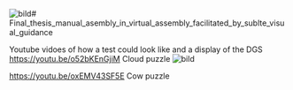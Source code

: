![bild](https://github.com/Nilswik/Final_thesis_manual_asembly_in_virtual_assembly_facilitated_by_sublte_visual_guidance/assets/85519087/54067351-c0f0-4825-8729-1fb15f1a4358)# Final_thesis_manual_asembly_in_virtual_assembly_facilitated_by_sublte_visual_guidance



Youtube vidoes of how a test could look like and a display of the DGS
https://youtu.be/o52bKEnGjiM Cloud puzzle 
![bild](https://github.com/Nilswik/Final_thesis_manual_asembly_in_virtual_assembly_facilitated_by_sublte_visual_guidance/assets/85519087/5cf7eef8-2014-480a-8ab8-8cbc8758f710)


https://youtu.be/oxEMV43SF5E Cow puzzle 

